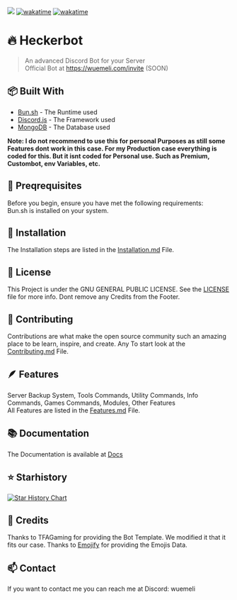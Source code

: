 ![](https://dcbadge.vercel.app/api/shield/1092475154791145542?bot=true)
[![wakatime](https://wakatime.com/badge/user/1b863d20-30af-46ca-add5-692804513d23/project/018b4766-f1d1-40b6-8862-b327fa076d2a.svg)](https://wakatime.com/badge/user/1b863d20-30af-46ca-add5-692804513d23/project/018b4766-f1d1-40b6-8862-b327fa076d2a)
[![wakatime](https://wakatime.com/badge/user/1b863d20-30af-46ca-add5-692804513d23/project/16cfbc8a-c211-4a5d-8bcd-dbc93dabb83d.svg)](https://wakatime.com/badge/user/1b863d20-30af-46ca-add5-692804513d23/project/16cfbc8a-c211-4a5d-8bcd-dbc93dabb83d)
# 🔥 Heckerbot
> An advanced Discord Bot for your Server <br>
> Official Bot at https://wuemeli.com/invite (SOON)

## 📦 Built With
- [Bun.sh](https://bun.sh) - The Runtime used
- [Discord.js](https://discord.js.org) - The Framework used
- [MongoDB](https://mongodb.com) - The Database used


**Note: I do not recommend to use this for personal Purposes as still some Features dont work in this case. For my Production case everything is coded for this. But it isnt coded for Personal use. Such as Premium, Custombot, env Variables, etc.**

## 🪺 Preqrequisites
Before you begin, ensure you have met the following requirements: <br>
Bun.sh is installed on your system.  <br>

## 🚀 Installation
The Installation steps are listed in the [Installation.md](docs/installation.md) File.

## 📰 License
This Project is under the GNU GENERAL PUBLIC LICENSE. See the [LICENSE](LICENSE) file for more info.
Dont remove any Credits from the Footer.

## 📜 Contributing
Contributions are what make the open source community such an amazing place to be learn, inspire, and create. Any
To start look at the [Contributing.md](CONTRIBUTING.md) File.

## 🪶 Features
Server Backup System, Tools Commands, Utility Commands, Info Commands, Games Commands, Modules, Other Features <br>
All Features are listed in the [Features.md](docs/features.md) File.

## 📚 Documentation
The Documentation is available at [Docs](docs/README.md)

## ⭐ Starhistory
[![Star History Chart](https://api.star-history.com/svg?repos=Wuemeli/Heckerbot&type=Date)](https://star-history.com/#Wuemeli/Heckerbot&Date)

## 📝 Credits
Thanks to TFAGaming for providing the Bot Template. We modified it that it fits our case.
Thanks to [Emojify](https://github.com/farkmarnum/emojify) for providing the Emojis Data.

## 📫 Contact
If you want to contact me you can reach me at Discord: wuemeli

